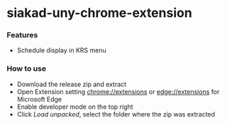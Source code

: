 # siakad-uny-chrome-extension

### Features
* Schedule display in KRS menu

### How to use
* Download the release zip and extract
* Open Extension setting [chrome://extensions](chrome://extensions) or [edge://extensions](edge://extensions) for Microsoft Edge
* Enable developer mode on the top right
* Click *Load unpacked*, select the folder where the zip was extracted
